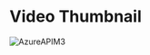 # Video Thumbnail

![AzureAPIM3](https://user-images.githubusercontent.com/80381121/201322481-f99ed2b1-7c3a-4296-8355-494a4a7bbd0a.png)
